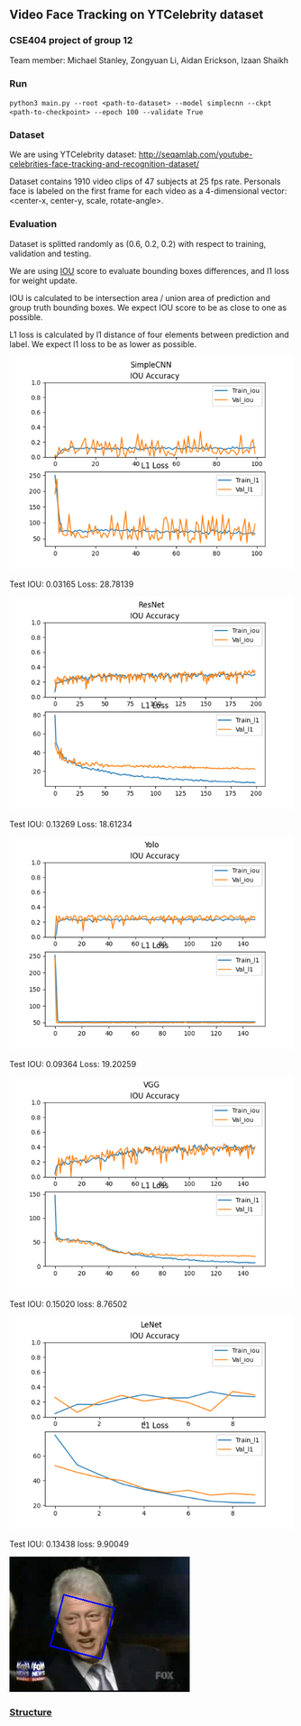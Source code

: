 ## Video Face Tracking on YTCelebrity dataset

### CSE404 project of group 12

Team member:
    Michael Stanley, Zongyuan Li, Aidan Erickson, Izaan Shaikh

### Run

    python3 main.py --root <path-to-dataset> --model simplecnn --ckpt <path-to-checkpoint> --epoch 100 --validate True


### Dataset

We are using YTCelebrity dataset: http://seqamlab.com/youtube-celebrities-face-tracking-and-recognition-dataset/

Dataset contains 1910 video clips of 47 subjects at 25 fps rate. Personals face is labeled on the first frame for each video as a 4-dimensional vector: <center-x, center-y, scale, rotate-angle>.

### Evaluation

Dataset is splitted randomly as (0.6, 0.2, 0.2) with respect to training, validation and testing.

We are using [IOU](data/process.py) score to evaluate bounding boxes differences, and l1 loss for weight update.

IOU is calculated to be intersection area / union area of prediction and group truth bounding boxes. We expect IOU score to be as close to one as possible.

L1 loss is calculated by l1 distance of four elements between prediction and label. We expect l1 loss to be as lower as possible.

![Alt text](results/SimpleCNN.png)

Test IOU: 0.03165 Loss: 28.78139

![Alt text](results/ResNet.png)

Test IOU: 0.13269 Loss: 18.61234

![Alt text](results/Yolo.png)

Test IOU: 0.09364 Loss: 19.20259

![Alt text](results/VGG.png)

Test IOU: 0.15020 loss: 8.76502

![Alt text](results/LeNet.png)

Test IOU: 0.13438 loss: 9.90049

![Alt text](results/test.png)

### [Structure](structure.txt)


